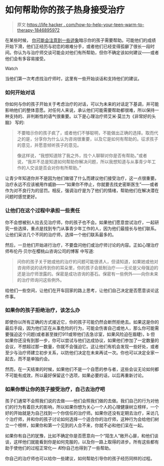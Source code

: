 # 如何帮助你的孩子热身接受治疗

> 原文:[https://life hacker . com/how-to-help-your-teen-warm-to-therapy-1846895972](https://lifehacker.com/how-to-help-your-teenager-warm-up-to-therapy-1846895972)

在某些时候， [你可能会注意到一些迹象](https://offspring.lifehacker.com/how-to-get-your-child-the-mental-health-care-they-need-1843268534)暗示你的孩子需要帮助。可能他们的成绩开始下滑，他们正经历与初恋的艰难分手，或者他们已经变得孤僻了很长一段时间。你认为与治疗师交谈可能会对他们有所帮助，但你不确定该如何建议——或者他们会有多容易接受。

Watch

当他们第一次考虑找治疗师时，这里有一些开始谈话和支持他们的建议。

### 如何开始对话

你如何与你的孩子开始关于考虑治疗的对话，可以为未来的对话定下基调，并可能影响他们的整体意愿。对任何人来说，承认他们可能需要帮助都很难，所以保持一种支持的、非判断性的语气很重要。以下是心理治疗师艾米·莫兰为《非常好的头脑》 写的:

> 不要暗示你的孩子疯了，或者他们不够聪明，不能做出正确的选择。取而代之的是，分享你为什么认为咨询很重要，以及它是如何有帮助的。征求孩子的意见，并愿意倾听孩子的意见。
> 
> 像这样说，“我想知道除了我之外，找个人聊聊对你是否有帮助。”或者说，“我并不总是知道如何帮助你解决问题，所以我想知道与从事青少年工作的人交谈是否会对你有所帮助。”

让青少年知道你并不是因为他们做错了什么而建议他们接受治疗，这一点很重要。治疗永远不应该被用作威胁——“如果你不停止，你就要去找史密斯医生”——或者作为对不良行为的惩罚。相反，强调治疗是为了他们的情绪，帮助他们在解决潜在问题时感觉更好。

### 让他们在这个过程中承担一些责任

你不会想被别人拉去见治疗师，你的孩子也不会。如果他们愿意尝试治疗，一起研究一些选择，重点是找到专门从事青少年工作的人，因为他们最擅长与他们联系。让他们采访几个不同的治疗师，选择一个他们联系最多的。

然后，一旦他们开始进行治疗，不要盘问他们或治疗师讨论的内容。正如心理治疗师布伦丹·贝尔在樱桃山咨询公司的博客 中写道:

> 问你的孩子关于她或他的治疗的问题可能很诱人，但请知道，如果她或他对咨询师说的话传到你的耳朵里，你的孩子会抵制治疗——无论是父母强迫的还是治疗师泄露的。保密是成功咨询的基石。保密有一些例外——向你未来的治疗师询问这些例外。

给他们一些空间，让他们在开车回家的路上思考，让他们自己决定是否愿意谈论这件事。

### 如果你的孩子拒绝治疗，该怎么办

即使你以所有正确的方式接近它，你的孩子可能仍然会断然拒绝去。如果这是你的最后手段，因为他们正在从事危险的行为，可能会伤害自己或他人，那么你可能需要强迫这个问题(或者甚至拨打911或带他们去急诊室，如果风险迫在眉睫)，b 但如果你还没有到那一步，你可以尝试与他们达成协议，如果他们参加了一定数量的会议，不想超过那一数量，你就不会强迫它。这让他们有机会发现一些好处，或者至少与治疗师建立初步关系，以防他们决定在未来再试一次。你也可以决定全家一起去，而不是单独约会。

然而，在一天结束的时候，如果他们不是一个自愿的参与者，这些会议无论如何都不可能有成效，所以最好保留这个选项，如果必要的话，以后再重新讨论。

### **如果你想让你的孩子接受治疗，自己去治疗吧**

孩子们通常不会照我们说的去做——他们会照我们做的去做。我们自己的行为对他们的行为有着巨大的影响，所以如果你想为关心一个人的心理健康树立榜样，一个好的开始就是为自己找到一个你信任的治疗师。如果你还没有定期去治疗，采访几个治疗师，并和你的孩子讨论如何选择一个适合你的治疗师，这种行为会给他们树立一个榜样，如果你和第一个见到的人合不来，你就不必和他们呆在一起。

如果你有自己的犹豫，比如不确定你是否愿意向一个“陌生人”敞开心扉，和他们谈谈，这样他们就能看到你是如何克服的，以及你一路上取得的进步。所有这些都有助于使他们的过程正常化— *和*你自己也得到了一些帮助。

你自己的治疗师也可以给你一些建议，如何帮助引导你的孩子经历同样的过程。